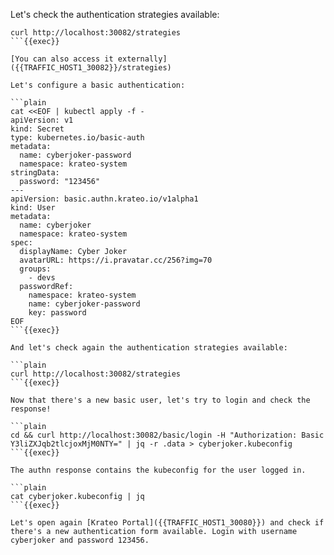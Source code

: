Let's check the authentication strategies available:

```plain
curl http://localhost:30082/strategies
```{{exec}}

[You can also access it externally]({{TRAFFIC_HOST1_30082}}/strategies)

Let's configure a basic authentication:

```plain
cat <<EOF | kubectl apply -f -
apiVersion: v1
kind: Secret
type: kubernetes.io/basic-auth
metadata:
  name: cyberjoker-password
  namespace: krateo-system
stringData:
  password: "123456"
---
apiVersion: basic.authn.krateo.io/v1alpha1
kind: User
metadata:
  name: cyberjoker
  namespace: krateo-system
spec:
  displayName: Cyber Joker
  avatarURL: https://i.pravatar.cc/256?img=70
  groups:
    - devs
  passwordRef:
    namespace: krateo-system
    name: cyberjoker-password
    key: password
EOF
```{{exec}}

And let's check again the authentication strategies available:

```plain
curl http://localhost:30082/strategies
```{{exec}}

Now that there's a new basic user, let's try to login and check the response!

```plain
cd && curl http://localhost:30082/basic/login -H "Authorization: Basic Y3liZXJqb2tlcjoxMjM0NTY=" | jq -r .data > cyberjoker.kubeconfig
```{{exec}}

The authn response contains the kubeconfig for the user logged in.

```plain
cat cyberjoker.kubeconfig | jq
```{{exec}}

Let's open again [Krateo Portal]({{TRAFFIC_HOST1_30080}}) and check if there's a new authentication form available. Login with username cyberjoker and password 123456.
